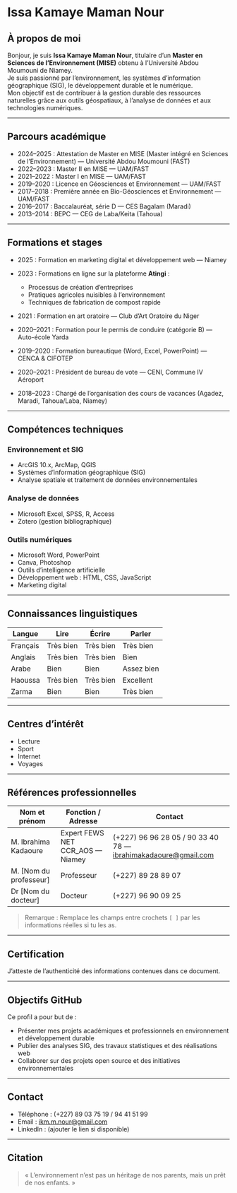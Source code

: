 # Issa Kamaye Maman Nour

## À propos de moi

Bonjour, je suis **Issa Kamaye Maman Nour**, titulaire d’un **Master en Sciences de l’Environnement (MISE)** obtenu à l’Université Abdou Moumouni de Niamey.  
Je suis passionné par l’environnement, les systèmes d’information géographique (SIG), le développement durable et le numérique.  
Mon objectif est de contribuer à la gestion durable des ressources naturelles grâce aux outils géospatiaux, à l’analyse de données et aux technologies numériques.

---

## Parcours académique

- 2024–2025 : Attestation de Master en MISE (Master intégré en Sciences de l’Environnement) — Université Abdou Moumouni (FAST)  
- 2022–2023 : Master II en MISE — UAM/FAST  
- 2021–2022 : Master I en MISE — UAM/FAST  
- 2019–2020 : Licence en Géosciences et Environnement — UAM/FAST  
- 2017–2018 : Première année en Bio-Géosciences et Environnement — UAM/FAST  
- 2016–2017 : Baccalauréat, série D — CES Bagalam (Maradi)  
- 2013–2014 : BEPC — CEG de Laba/Keita (Tahoua)

---

## Formations et stages

- 2025 : Formation en marketing digital et développement web — Niamey  
- 2023 : Formations en ligne sur la plateforme **Atingi** :

  - Processus de création d’entreprises  
  - Pratiques agricoles nuisibles à l’environnement  
  - Techniques de fabrication de compost rapide  
- 2021 : Formation en art oratoire — Club d’Art Oratoire du Niger  
- 2020–2021 : Formation pour le permis de conduire (catégorie B) — Auto-école Yarda  
- 2019–2020 : Formation bureautique (Word, Excel, PowerPoint) — CENCA & CIFOTEP  
- 2020–2021 : Président de bureau de vote — CENI, Commune IV Aéroport  
- 2018–2023 : Chargé de l’organisation des cours de vacances (Agadez, Maradi, Tahoua/Laba, Niamey)

---

## Compétences techniques
### Environnement et SIG

- ArcGIS 10.x, ArcMap, QGIS  
- Systèmes d’information géographique (SIG)  
- Analyse spatiale et traitement de données environnementales
### Analyse de données

- Microsoft Excel, SPSS, R, Access  
- Zotero (gestion bibliographique)

### Outils numériques

- Microsoft Word, PowerPoint  
- Canva, Photoshop  
- Outils d’intelligence artificielle  
- Développement web : HTML, CSS, JavaScript  
- Marketing digital

---

## Connaissances linguistiques

| Langue   | Lire       | Écrire     | Parler     |
|----------|------------|------------|------------|
| Français | Très bien  | Très bien  | Très bien  |
| Anglais  | Très bien  | Très bien  | Bien       |
| Arabe    | Bien       | Bien       | Assez bien |
| Haoussa  | Très bien  | Très bien  | Excellent  |
| Zarma    | Bien       | Bien       | Très bien  |

---

## Centres d’intérêt

- Lecture  
- Sport  
- Internet  
- Voyages

---

## Références professionnelles

| Nom et prénom         | Fonction / Adresse                          | Contact                                              |
|-----------------------|---------------------------------------------|------------------------------------------------------|
| M. Ibrahima Kadaoure  | Expert FEWS NET CCR_AOS — Niamey            | (+227) 96 96 28 05 / 90 33 40 78 — ibrahimakadaoure@gmail.com |
| M. [Nom du professeur]| Professeur                                  | (+227) 89 28 89 07                                   |
| Dr [Nom du docteur]   | Docteur                                     | (+227) 96 90 09 25                                   |

> Remarque : Remplace les champs entre crochets `[ ]` par les informations réelles si tu les as.

---

## Certification

J’atteste de l’authenticité des informations contenues dans ce document.

---

## Objectifs GitHub

Ce profil a pour but de :  
- Présenter mes projets académiques et professionnels en environnement et développement durable  
- Publier des analyses SIG, des travaux statistiques et des réalisations web  
- Collaborer sur des projets open source et des initiatives environnementales

---

## Contact

- Téléphone : (+227) 89 03 75 19 / 94 41 51 99  
- Email : ikm.m.nour@gmail.com  
- LinkedIn : (ajouter le lien si disponible)

---

## Citation

> « L’environnement n’est pas un héritage de nos parents, mais un prêt de nos enfants. »
